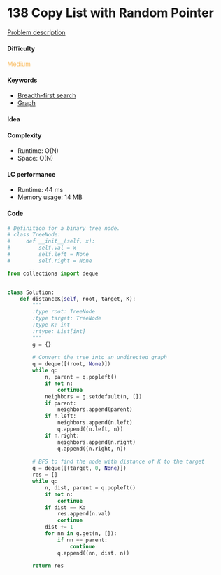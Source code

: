 138 Copy List with Random Pointer
=======================
[Problem description](https://leetcode.com/problems/copy-list-with-random-pointer/)

#### Difficulty
<span style="color:#FABC60">Medium</span>

#### Keywords
- [Breadth-first search](../categories/bfs.md)
- [Graph](../categories/graph.md)

#### Idea

#### Complexity
- Runtime: O(N)
- Space: O(N)

#### LC performance
- Runtime: 44 ms
- Memory usage: 14 MB

#### Code
```python
# Definition for a binary tree node.
# class TreeNode:
#     def __init__(self, x):
#         self.val = x
#         self.left = None
#         self.right = None

from collections import deque


class Solution:
    def distanceK(self, root, target, K):
        """
        :type root: TreeNode
        :type target: TreeNode
        :type K: int
        :rtype: List[int]
        """
        g = {}
        
        # Convert the tree into an undirected graph
        q = deque([(root, None)])
        while q:
            n, parent = q.popleft()
            if not n:
                continue
            neighbors = g.setdefault(n, [])
            if parent:
                neighbors.append(parent)
            if n.left:
                neighbors.append(n.left)
                q.append((n.left, n))
            if n.right:
                neighbors.append(n.right)
                q.append((n.right, n))
        
        # BFS to find the node with distance of K to the target
        q = deque([(target, 0, None)])
        res = []
        while q:
            n, dist, parent = q.popleft()
            if not n:
                continue
            if dist == K:
                res.append(n.val)
                continue
            dist += 1
            for nn in g.get(n, []):
                if nn == parent:
                    continue
                q.append((nn, dist, n))
        
        return res
```